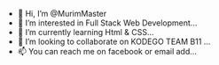 - 👋 Hi, I’m @MurimMaster
- 👀 I’m interested in Full Stack Web Development...
- 🌱 I’m currently learning Html & CSS...
- 💞️ I’m looking to collaborate on KODEGO TEAM B11 ...
- 📫 You can reach me on  facebook or email add...

<!---
MurimMaster/MurimMaster is a ✨ special ✨ repository because its `README.md` (this file) appears on your GitHub profile.
You can click the Preview link to take a look at your changes.
--->

